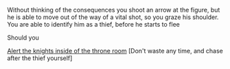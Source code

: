 Without thinking of the consequences you shoot an arrow at the figure, but he is able to move out of the way of a vital shot, so you graze his shoulder. You are able to identify him as a thief, before he starts to flee

Should you

[Alert the knights inside of the throne room](./ArcherScene2A.md)
[Don't waste any time, and chase after the thief yourself]